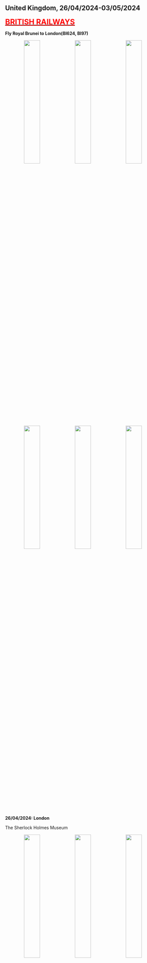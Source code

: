 ## United Kingdom, 26/04/2024-03/05/2024

**[<font color=red size=5><u>BRITISH RAILWAYS</u></font>](https://wqgcx.github.io/transport/20240426UK/NR/)**

**Fly Royal Brunei to London(BI624, BI97)**

<center class ='img'>
  <img src="IMG_9196.jpeg" width="32%"> <img src="IMG_9200.jpeg" width="32%"> <img src="IMG_9204.jpeg" width="32%">
  <img src="IMG_9206.jpeg" width="32%"> <img src="IMG_9216.jpeg" width="32%"> <img src="IMG_9227.jpeg" width="32%">
</center>

**26/04/2024: London**

The Sherlock Holmes Museum
<center class ='img'>
  <img src="IMG_9252.jpeg" width="32%"> <img src="IMG_9258.jpeg" width="32%"> <img src="IMG_9260.jpeg" width="32%">
</center>

Palace of Westminster(Big Ben) and the London Eye
<center class ='img'>
  <img src="IMG_9270.jpeg" width="32%"> <img src="IMG_9282.jpeg" width="32%"> <img src="IMG_9269.jpeg" width="32%">
</center>

Buckingham Palace, St Paul's Cathedral and Tower Bridge
<center class ='img'>
  <img src="IMG_9309.jpeg" width="32%"> <img src="IMG_9328.jpeg" width="32%"> <img src="IMG_9342.jpeg" width="32%">
</center>

The Collegiate Church of St Peter at Westminster, the Queen Victoria Memorial and the Monument to the Great Fire of London
<center class ='img'>
  <img src="IMG_9291.jpeg" width="32%"> <img src="IMG_9310.jpeg" width="32%"> <img src="IMG_9335.jpeg" width="32%">
</center>

Red Telephone Box, Red Bus and the Shard
<center class ='img'>
  <img src="IMG_9315.jpeg" width="18%"> <img src="IMG_9333.jpeg" width="32%"> <img src="IMG_9341.jpeg" width="32%">
</center>

Royal Observatory Greenwich
<center class ='img'>
  <img src="IMG_9357.jpeg" width="32%"> <img src="IMG_9355.jpeg" width="32%"> <img src="IMG_9374.jpeg" width="32%">
</center>

Queen's House and University of Greenwich
<center class ='img'>
  <img src="IMG_9376.jpeg" width="32%"> <img src="IMG_9381.jpeg" width="32%"> <img src="IMG_9383.jpeg" width="32%">
</center>

Tower of London
<center class ='img'>
  <img src="IMG_9406.jpeg" width="32%"> <img src="IMG_9403.jpeg" width="32%"> <img src="IMG_9408.jpeg" width="32%">
</center>

**27/04/2024: Reading, Salisbury and Windsor**

Reading Town Hall, Church of England and Queen Victoria's Statue
<center class ='img'>
  <img src="IMG_9423.jpeg" width="32%"> <img src="IMG_9425.jpeg" width="32%"> <img src="IMG_9427.jpeg" width="32%">
</center>

Salisbury Cathedral and Mompesson House
<center class ='img'>
  <img src="IMG_9441.jpeg" width="32%"> <img src="IMG_9443.jpeg" width="32%"> <img src="IMG_9447.jpeg" width="32%">
</center>

Stonehenge
<center class ='img'>
  <img src="IMG_9453.jpeg" width="32%"> <img src="IMG_9455.jpeg" width="32%"> <img src="IMG_9484.jpeg" width="32%">
</center>

Windsor Castle
<center class ='img'>
  <img src="IMG_9499.jpeg" width="32%"> <img src="IMG_9498.jpeg" width="32%"> <img src="IMG_9495.jpeg" width="32%">
</center>

**28/04/2024: London, Swindon, Gloucester and Birmingham**

The British Museum(Main Gate, Easter Island Head, Rosetta Stone, Parthenon Temple, Tang Tri-Color Glazed Ceramics, Shiva Nataraja, Egyptian Mummies, Lewis Chessmen, Holy Thorn Reliquary)
<center class ='img'>
  <img src="IMG_9574.jpeg" width="32%"> <img src="IMG_9521.jpeg" width="32%"> <img src="IMG_9527.jpeg" width="32%">
  <img src="IMG_9535.jpeg" width="32%"> <img src="IMG_9545.jpeg" width="32%"> <img src="IMG_9547.jpeg" width="32%">
  <img src="IMG_9555.jpeg" width="32%"> <img src="IMG_9568.jpeg" width="32%"> <img src="IMG_9572.jpeg" width="32%">
</center>

STEAM -- Museum of the Great Western Railway
<center class ='img'>
  <img src="IMG_9579.jpeg" width="32%"> <img src="IMG_9591.jpeg" width="32%"> <img src="IMG_9595.jpeg" width="32%">
  <img src="IMG_9598.jpeg" width="32%"> <img src="IMG_9600.jpeg" width="32%"> <img src="IMG_9602.jpeg" width="32%">
</center>

Gloucester Cathedral
<center class ='img'>
  <img src="IMG_9611.jpeg" width="32%"> <img src="IMG_9614.jpeg" width="32%"> <img src="IMG_9613.jpeg" width="32%">
</center>

Birmingham Cathedral, Unett Memorial and Bullring & Grand Central
<center class ='img'>
  <img src="IMG_9629.jpeg" width="32%"> <img src="IMG_9630.jpeg" width="18%"> <img src="IMG_9633.jpeg" width="32%">
</center>

**29/04/2024: Manchester**

Science and Industry Museum
<center class ='img'>
  <img src="IMG_9645.jpeg" width="32%"> <img src="IMG_9649.jpeg" width="32%"> <img src="IMG_9659.jpeg" width="32%">
</center>

Manchester Cathedral and Central Library
<center class ='img'>
  <img src="IMG_9672.jpeg" width="32%"> <img src="IMG_9669.jpeg" width="32%"> <img src="IMG_9731.jpeg" width="32%">
</center>

People's History Museum
<center class ='img'>
  <img src="IMG_9692.jpeg" width="32%"> <img src="IMG_9695.jpeg" width="32%"> <img src="IMG_9700.jpeg" width="32%">
</center>

University of Salford
<center class ='img'>
  <img src="IMG_9706.jpeg" width="32%"> <img src="IMG_9707.jpeg" width="32%"> <img src="IMG_9708.jpeg" width="32%">
</center>

Old Trafford
<center class ='img'>
  <img src="IMG_9665.jpeg" width="32%"> <img src="IMG_9666.jpeg" width="32%"> <img src="IMG_9720.jpeg" width="32%">
  <img src="IMG_9713.jpeg" width="32%"> <img src="IMG_9719.jpeg" width="32%"> <img src="IMG_9725.jpeg" width="32%">
</center>

**30/04/2024: Nottingham, Sheffield, Leeds, Bradford**

City of Caves
<center class ='img'>
  <img src="IMG_9741.jpeg" width="32%"> <img src="IMG_9742.jpeg" width="32%"> <img src="IMG_9746.jpeg" width="32%">
</center>

National Justice Museum
<center class ='img'>
  <img src="IMG_9749.jpeg" width="32%"> <img src="IMG_9753.jpeg" width="32%"> <img src="IMG_9755.jpeg" width="32%">
</center>

Nottingham Castle
<center class ='img'>
  <img src="IMG_9769.jpeg" width="32%"> <img src="IMG_9772.jpeg" width="32%"> <img src="IMG_9785.jpeg" width="32%">
</center>

St Mary's Church(Nottingham), Nottingham Council House(Old Market Square)
<center class ='img'>
  <img src="IMG_9757.jpeg" width="32%"> <img src="IMG_9792.jpeg" width="32%"> <img src="IMG_9793.jpeg" width="32%">
</center>

Sheffield Cathedral and Sheffield Town Hall(the Peace Gardens)
<center class ='img'>
  <img src="IMG_9808.jpeg" width="32%"> <img src="IMG_9810.jpeg" width="32%"> <img src="IMG_9820.jpeg" width="32%">
</center>

Leeds Cathedral, Leeds Town Hall and Leeds Post Office (1896)
<center class ='img'>
  <img src="IMG_9834.jpeg" width="32%"> <img src="IMG_9827.jpeg" width="32%"> <img src="IMG_9843.jpeg" width="32%">
</center>

Bradford Cathedral, Bradford City Hall and the Great Victoria Hotel
<center class ='img'>
  <img src="IMG_9854.jpeg" width="32%"> <img src="IMG_9845.jpeg" width="32%"> <img src="IMG_9857.jpeg" width="32%">
</center>

**01/05/2024: Glasgow and Edinburgh**

St George's Tron Church and Glasgow City Chambers(George Square) 
<center class ='img'>
  <img src="IMG_9861.jpeg" width="32%"> <img src="IMG_9868.jpeg" width="32%"> <img src="IMG_9865.jpeg" width="32%">
</center>

The Barony Hall, Glasgow Cathedral and James Arthur Statue
<center class ='img'>
  <img src="IMG_9875.jpeg" width="32%"> <img src="IMG_9878.jpeg" width="32%"> <img src="IMG_9876.jpeg" width="32%">
</center>

Forth Bridge
<center class ='img'>
  <img src="IMG_9889.jpeg" width="32%"> <img src="IMG_9892.jpeg" width="32%"> <img src="IMG_9896.jpeg" width="32%">
</center>

Scott Monument, St Giles' Cathedral and Tolbooth Kirk(The Hub, Edinburgh)
<center class ='img'>
  <img src="IMG_9901.jpeg" width="18%"> <img src="IMG_9916.jpeg" width="32%"> <img src="IMG_9919.jpeg" width="32%">
</center>

Edinburgh Castle
<center class ='img'>
  <img src="IMG_9920.jpeg" width="32%"> <img src="IMG_9921.jpeg" width="32%"> <img src="IMG_9928.jpeg" width="32%">
  <img src="IMG_9944.jpeg" width="32%"> <img src="IMG_9947.jpeg" width="32%"> <img src="IMG_9935.jpeg" width="32%">
</center>

Old Town, Edinburgh(Panorama, St Columba's Free Church of Scotland, National Library of Scotland, Augustine United Church, The Elephant House, Crown Office, Tron Kirk, Carrubbers Christian Centre, Holyrood Palace)
<center class ='img'>
  <img src="IMG_9945.jpeg" width="32%"> <img src="IMG_9948.jpeg" width="32%"> <img src="IMG_9954.jpeg" width="32%">
  <img src="IMG_9956.jpeg" width="18%"> <img src="IMG_9958.jpeg" width="32%"> <img src="IMG_9978.jpeg" width="32%">
  <img src="IMG_9982.jpeg" width="32%"> <img src="IMG_9984.jpeg" width="32%"> <img src="IMG_9986.jpeg" width="32%">
</center>

New Town, Edinbugh(Street View, The Balmoral, National Records of Scotland)
<center class ='img'>
  <img src="IMG_9903.jpeg" width="32%"> <img src="IMG_9906.jpeg" width="32%"> <img src="IMG_9992.jpeg" width="32%">
</center>

National Museum of Scotland
<center class ='img'>
  <img src="IMG_9981.jpeg" width="32%"> <img src="IMG_9959.jpeg" width="32%"> <img src="IMG_9966.jpeg" width="32%">
  <img src="IMG_9973.jpeg" width="32%"> <img src="IMG_9974.jpeg" width="32%"> <img src="IMG_9977.jpeg" width="32%">
</center>

**02/05/2024: York, Peterborough and Cambridge**

National Railway Museum
<center class ='img'>
  <img src="IMG_0002.jpeg" width="32%"> <img src="IMG_0004.jpeg" width="32%"> <img src="IMG_0008.jpeg" width="32%">
  <img src="IMG_0017.jpeg" width="32%"> <img src="IMG_0022.jpeg" width="32%"> <img src="IMG_0033.jpeg" width="32%">
</center>

York Minster and Shambles
<center class ='img'>
  <img src="IMG_0039.jpeg" width="32%"> <img src="IMG_0040.jpeg" width="32%"> <img src="IMG_0063.jpeg" width="32%">
</center>

Clifford's tower, York Castle Museum and York Crown Court

The Ivy Colletion: Traditional British Cuisine

Peterborough Guildhall and Cathedral

Oxford City Centre(Our Lady and the English Martyrs, St Andrew's Street Baptist Church and St Botolph's Church)

University of Cambridge

**03/05/2024: Oxford, London**

Oxford City Centre(Wesley Memorial Church, Clarendon Building and Martyrs' Memorial)

University of Oxford

HMS Belfast

**Fly Tianjin Airlines to Tianjin(GS7988)**

**Click [here](https://wqgcx.github.io/transport/) to go back.**
